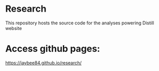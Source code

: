 # Research
This repository hosts the source code for the analyses powering Distill website

# Access github pages: 
https://jaybee84.github.io/research/
